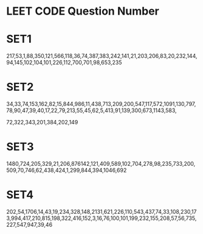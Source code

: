# LEET CODE Question Number

# SET1

217,53,1,88,350,121,566,118,36,74,387,383,242,141,21,203,206,83,20,232,144,94,145,102,104,101,226,112,700,701,98,653,235

# SET2

34,33,74,153,162,82,15,844,986,11,438,713,209,200,547,117,572,1091,130,797,78,90,47,39,40,17,22,79,213,55,45,62,5,413,91,139,300,673,1143,583,

72,322,343,201,384,202,149

# SET3

1480,724,205,329,21,206,876142,121,409,589,102,704,278,98,235,733,200,509,70,746,62,438,424,1,299,844,394,1046,692

# SET4

202,54,1706,14,43,19,234,328,148,2131,621,226,110,543,437,74,33,108,230,173,994,417,210,815,198,322,416,152,3,16,76,100,101,199,232,155,208,57,56,735,227,547,947,39,46